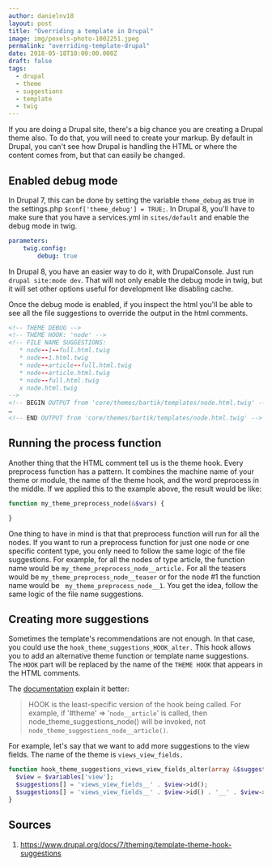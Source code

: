 ```yaml
---
author: danielnv18
layout: post
title: "Overriding a template in Drupal"
image: img/pexels-photo-1002251.jpeg
permalink: "overriding-template-drupal"
date: 2018-05-18T10:00:00.000Z
draft: false
tags:
  - drupal
  - theme
  - suggestions
  - template
  - twig
---
```


If you are doing a Drupal site, there's a big chance you are creating a Drupal theme also. To do that, you will need to create your markup. By default in Drupal, you can't see how Drupal is handling the HTML or where the content comes from, but that can easily be changed.

## Enabled debug mode
In Drupal 7, this can be done by setting the variable `theme_debug` as true in the settings.php `$conf['theme_debug'] = TRUE;`. In Drupal 8, you'll have to make sure that you have a services.yml in `sites/default` and enable the debug mode in twig.

```yml
parameters:
    twig.config:
        debug: true
```
In Drupal 8, you have an easier way to do it, with DrupalConsole. Just run `drupal site:mode dev`. That will not only enable the debug mode in twig, but it will set other options useful for development like disabling cache.

Once the debug mode is enabled, if you inspect the html you'll be able to see all the file suggestions to override the output in the html comments.
```html
<!-- THEME DEBUG -->
<!-- THEME HOOK: 'node' -->
<!-- FILE NAME SUGGESTIONS:
   * node--1--full.html.twig
   * node--1.html.twig
   * node--article--full.html.twig
   * node--article.html.twig
   * node--full.html.twig
   x node.html.twig
-->
<!-- BEGIN OUTPUT from 'core/themes/bartik/templates/node.html.twig' -->
…
<!-- END OUTPUT from 'core/themes/bartik/templates/node.html.twig' -->
```

## Running the process function
Another thing that the HTML comment tell us is the theme hook. Every preprocess function has a pattern. It combines the machine name of your theme or module, the name of the theme hook, and the word preprocess in the middle. If we applied this to the example above, the result would be like:

```php
function my_theme_preprocess_node(&$vars) {

}
```

One thing to have in mind is that that preprocess function will run for all the nodes. If you want to run a preprocess function for just one node or one specific content type, you only need to follow the same logic of the file suggestions. For example, for all the nodes of type article, the function name would be `my_theme_preprocess_node__article.` For all the teasers would be  `my_theme_preprocess_node__teaser` or for the node #1 the function name would be ` my_theme_preprocess_node__1`. You get the idea, follow the same logic of the file name suggestions.

## Creating more suggestions
Sometimes the template's recommendations are not enough. In that case, you could use the `hook_theme_suggestions_HOOK_alter.` This hook allows you to add an alternative theme function or template name suggestions. The `HOOK` part will be replaced by the name of the `THEME HOOK` that appears in the HTML comments.

The [documentation](https://api.drupal.org/api/drupal/core%21lib%21Drupal%21Core%21Render%21theme.api.php/function/hook_theme_suggestions_HOOK_alter/8.5.x) explain it better:
> HOOK is the least-specific version of the hook being called. For example, if '#theme' => '`node__article`' is called, then node_theme_suggestions_node() will be invoked, not `node_theme_suggestions_node__article()`.

For example, let's say that we want to add more suggestions to the view fields. The name of the theme is `views_view_fields.`

```php
function hook_theme_suggestions_views_view_fields_alter(array &$suggestions, array $variables) {
  $view = $variables['view'];
  $suggestions[] = 'views_view_fields__' . $view->id();
  $suggestions[] = 'views_view_fields__' . $view->id() . '__' . $view->current_display;
}
```


## Sources
1. https://www.drupal.org/docs/7/theming/template-theme-hook-suggestions